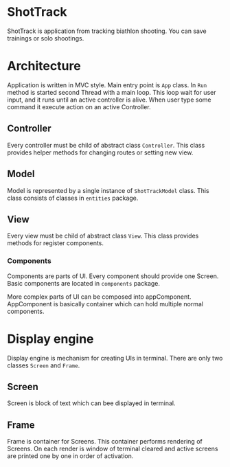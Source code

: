 # ShotTrack

ShotTrack is application from tracking biathlon shooting. You can save trainings or solo shootings.

# Architecture

Application is written in MVC style. Main entry point is `App` class. In `Run` method is started second Thread with a
main loop. This loop wait for user input, and it runs until an active controller is alive. When user type some command
it execute action on an active Controller.

## Controller

Every controller must be child of abstract class `Controller`. This class provides helper methods for changing routes or
setting new view.

## Model

Model is represented by a single instance of `ShotTrackModel` class. This class consists of classes in
`entities` package.

## View

Every view must be child of abstract class `View`. This class provides methods for register components.

### Components

Components are parts of UI. Every component should provide one Screen. Basic components are located in
`components` package.

More complex parts of UI can be composed into appComponent. AppComponent is basically container which can hold multiple
normal components.

# Display engine

Display engine is mechanism for creating UIs in terminal. There are only two classes `Screen` and `Frame`.

## Screen

Screen is block of text which can bee displayed in terminal.

## Frame

Frame is container for Screens. This container performs rendering of Screens. On each render is window of terminal
cleared and active screens are printed one by one in order of activation. 